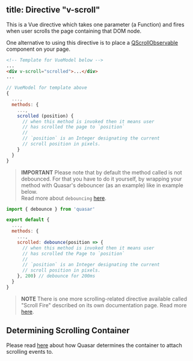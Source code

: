 title: Directive "v-scroll"
---
This is a Vue directive which takes one parameter (a Function) and fires when user scrolls the page containing that DOM node.

One alternative to using this directive is to place a [QScrollObservable](/components/scroll-observable.html) component on your page.

``` html
<!-- Template for VueModel below -->
...
<div v-scroll="scrolled">...</div>
...
```
``` js
// VueModel for template above
{
  ...,
  methods: {
    ...,
    scrolled (position) {
      // when this method is invoked then it means user
      // has scrolled the page to `position`
      //
      // `position` is an Integer designating the current
      // scroll position in pixels.
    }
  }
}
```

> **IMPORTANT**
> Please note that by default the method called is not debounced. For that you have to do it yourself, by wrapping your method with Quasar's debouncer (as an example) like in example below.
> <br>Read more about `debouncing` [here](/components/utils.html#Debounce-Function).

``` js
import { debounce } from 'quasar'

export default {
  ...,
  methods: {
    ...,
    scrolled: debounce(position => {
      // when this method is invoked then it means user
      // has scrolled the Page to `position`
      //
      // `position` is an Integer designating the current
      // scroll position in pixels.
    }, 200) // debounce for 200ms
  }
}
```

> **NOTE**
> There is one more scrolling-related directive available called "Scroll Fire" described on its own documentation page. Read more [here](/components/scroll-fire.html).

## Determining Scrolling Container
Please read [here](components/scroll-observable.html#Determining-Scrolling-Container) about how Quasar determines the container to attach scrolling events to.
